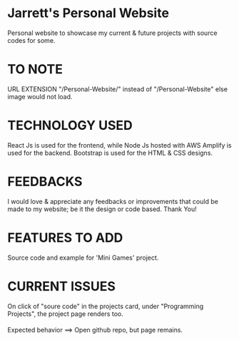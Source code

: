 # Jarrett's Personal Website 

Personal website to showcase my current & future projects with source codes for some.

# TO NOTE 
URL EXTENSION "/Personal-Website/" instead of "/Personal-Website" else image would not load.

# TECHNOLOGY USED

React Js is used for the frontend, while Node Js hosted with AWS Amplify is used for the backend. Bootstrap is used for the HTML & CSS designs.

# FEEDBACKS

I would love & appreciate any feedbacks or improvements that could be made to my website; be it the design or code based. Thank You!


# FEATURES TO ADD

Source code and example for 'Mini Games' project.

# CURRENT ISSUES

On click of "soure code" in the projects card, under "Programming Projects", the project page renders too. 
####
Expected behavior ==> Open github repo, but page remains.





